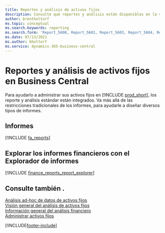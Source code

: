 ```yaml
---
title: Reportes y análisis de activos fijos
description: Consulte qué reportes y análisis están disponibles en la versión estándar de Business Central para que pueda realizar un seguimiento de sus activos fijos.
author: brentholtorf
ms.topic: conceptual
ms.search.keywords: reporting
ms.search.form: 'Report_5600, Report_5601, Report_5603, Report_5604, Report_5605, Report_5606, Report_5607, Report_5608, Report_5610'
ms.date: 07/13/2021
ms.author: bholtorf
ms.service: dynamics-365-business-central
---
```

# Reportes y análisis de activos fijos en Business Central

Para ayudarlo a administrar sus activos fijos en [!INCLUDE [prod_short](includes/prod_short.md)], los reporte y análisis estándar están integrados. Va más allá de las restricciones tradicionales de los informes, para ayudarle a diseñar diversos tipos de informes.  

## Informes
[!INCLUDE [fa_reports](includes/fa-reports-include.md)]


## Explorar los informes financieros con el Explorador de informes
[!INCLUDE [finance_reports_report_explorer](includes/finance-reports-report-explorer-include.md)]


## Consulte también .

[Análisis ad-hoc de datos de activos fijos](ad-hoc-analysis-fa.md)     
[Visión general del análisis de activos fijos](fa-analytics-overview.md)   
[Información general del análisis financiero](bi.md)   
[Administrar activos fijos](fa-manage.md)  

[!INCLUDE[footer-include](includes/footer-banner.md)]
